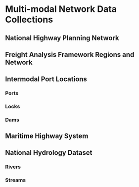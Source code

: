 # Multi-modal Network Data Collections

## National Highway Planning Network

## Freight Analysis Framework Regions and Network

## Intermodal Port Locations

### Ports

### Locks

### Dams

## Maritime Highway System

## National Hydrology Dataset

### Rivers

### Streams